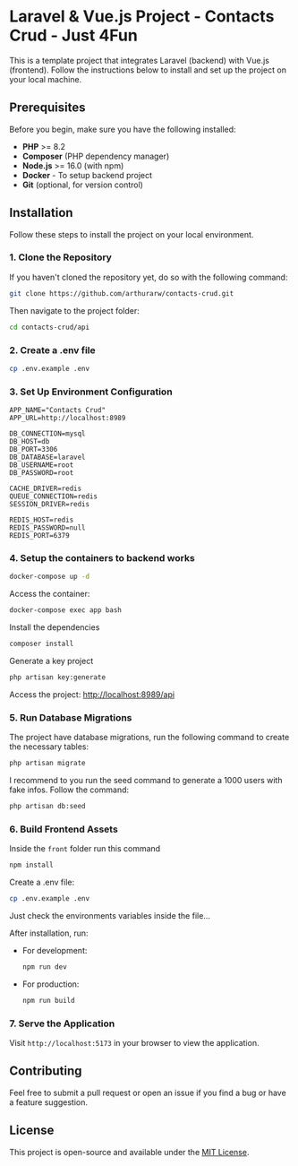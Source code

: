 # Laravel & Vue.js Project - Contacts Crud - Just 4Fun

This is a template project that integrates Laravel (backend) with Vue.js (frontend). Follow the instructions below to install and set up the project on your local machine.

## Prerequisites

Before you begin, make sure you have the following installed:

- **PHP** >= 8.2
- **Composer** (PHP dependency manager)
- **Node.js** >= 16.0 (with npm)
- **Docker** - To setup backend project
- **Git** (optional, for version control)

## Installation

Follow these steps to install the project on your local environment.

### 1. Clone the Repository

If you haven't cloned the repository yet, do so with the following command:

```bash
git clone https://github.com/arthurarw/contacts-crud.git
```

Then navigate to the project folder:

```bash
cd contacts-crud/api
```

### 2. Create a .env file

```bash
cp .env.example .env
```

### 3. Set Up Environment Configuration


```dotenv
APP_NAME="Contacts Crud"
APP_URL=http://localhost:8989

DB_CONNECTION=mysql
DB_HOST=db
DB_PORT=3306
DB_DATABASE=laravel
DB_USERNAME=root
DB_PASSWORD=root

CACHE_DRIVER=redis
QUEUE_CONNECTION=redis
SESSION_DRIVER=redis

REDIS_HOST=redis
REDIS_PASSWORD=null
REDIS_PORT=6379
```

### 4. Setup the containers to backend works

```sh
docker-compose up -d
```

Access the container:

```sh
docker-compose exec app bash
```

Install the dependencies 
```sh
composer install
```

Generate a key project
```sh
php artisan key:generate
```

Access the project: [http://localhost:8989/api](http://localhost:8989/api)


### 5. Run Database Migrations

The project have database migrations, run the following command to create the necessary tables:

```bash
php artisan migrate
```

I recommend to you run the seed command to generate a 1000 users with fake infos. Follow the command:

```bash
php artisan db:seed
```

### 6. Build Frontend Assets

Inside the `front` folder run this command

  ```bash
  npm install
  ```

Create a .env file:
```bash
cp .env.example .env
```

Just check the environments variables inside the file...

After installation, run:
  - For development:
    
    ```bash
    npm run dev
    ```

- For production:

    ```bash
    npm run build
    ```

### 7. Serve the Application

Visit `http://localhost:5173` in your browser to view the application.

## Contributing

Feel free to submit a pull request or open an issue if you find a bug or have a feature suggestion.

## License

This project is open-source and available under the [MIT License](LICENSE).
